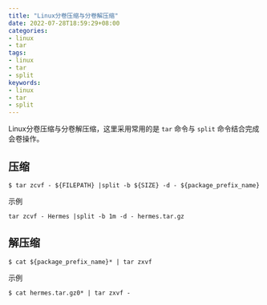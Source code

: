 ```yaml
---
title: "Linux分卷压缩与分卷解压缩"
date: 2022-07-28T18:59:29+08:00
categories:
- linux
- tar
tags:
- linux
- tar
- split
keywords:
- linux
- tar
- split
---
```


Linux分卷压缩与分卷解压缩，这里采用常用的是 `tar` 命令与 `split` 命令结合完成会卷操作。

<!--more-->

## 压缩

```text
$ tar zcvf - ${FILEPATH} |split -b ${SIZE} -d - ${package_prefix_name}
```

示例

```text
tar zcvf - Hermes |split -b 1m -d - hermes.tar.gz
```

## 解压缩

```text
$ cat ${package_prefix_name}* | tar zxvf 
```

示例

```text
$ cat hermes.tar.gz0* | tar zxvf -
```